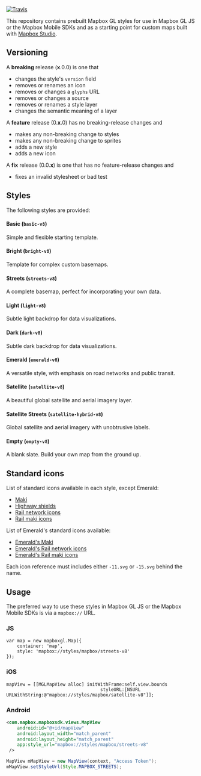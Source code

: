 [![Travis](https://api.travis-ci.org/mapbox/mapbox-gl-styles.svg?branch=mb-pages)](https://travis-ci.org/mapbox/mapbox-gl-styles/builds)

This repository contains prebuilt Mapbox GL styles for use in Mapbox GL JS or the Mapbox Mobile SDKs and as a starting point for custom maps built with [Mapbox Studio](https://www.mapbox.com/mapbox-studio/).


## Versioning

A __breaking__ release (__x__.0.0) is one that

- changes  the style's `version` field
- removes or renames an icon
- removes or changes a `glyphs` URL
- removes or changes a source
- removes or renames a style layer
- changes the semantic meaning of a layer

A __feature__ release (0.__x__.0) has no breaking-release changes and

- makes any non-breaking change to styles
- makes any non-breaking change to sprites
- adds a new style
- adds a new icon

A __fix__ release (0.0.__x__) is one that has no feature-release changes and

- fixes an invalid stylesheet or bad test 

## Styles

The following styles are provided:

#### Basic (`basic-v8`)

Simple and flexible starting template.

#### Bright (`bright-v8`)

Template for complex custom basemaps.

#### Streets (`streets-v8`)

A complete basemap, perfect for incorporating your own data.

#### Light (`light-v8`)

Subtle light backdrop for data visualizations.

#### Dark (`dark-v8`)

Subtle dark backdrop for data visualizations.

#### Emerald (`emerald-v8`)

A versatile style, with emphasis on road networks and public transit.

#### Satellite (`satellite-v8`)

A beautiful global satellite and aerial imagery layer.

#### Satellite Streets (`satellite-hybrid-v8`)

Global satellite and aerial imagery with unobtrusive labels.

#### Empty (`empty-v8`)

A blank slate. Build your own map from the ground up.

## Standard icons

List of standard icons available in each style, except Emerald:

- [Maki](https://github.com/mapbox/mapbox-gl-styles/blob/master/index.js#L36-L106)
- [Highway shields](https://github.com/mapbox/mapbox-gl-styles/blob/master/index.js#L264-L397)
- [Rail network icons](https://github.com/mapbox/mapbox-gl-styles/blob/master/index.js#L108-L165)
- [Rail maki icons](https://github.com/mapbox/mapbox-gl-styles/blob/master/index.js#L399-L404)

List of Emerald's standard icons available:

- [Emerald's Maki](https://github.com/mapbox/mapbox-gl-styles/blob/master/index.js#L238-L262)
- [Emerald's Rail network icons](https://github.com/mapbox/mapbox-gl-styles/blob/master/index.js#L167-L220)
- [Emerald's Rail maki icons](https://github.com/mapbox/mapbox-gl-styles/blob/master/index.js#L406-L410)

Each icon reference must includes either `-11.svg` or `-15.svg` behind the name.

## Usage

The preferred way to use these styles in Mapbox GL JS or the Mapbox Mobile SDKs is via a `mapbox://` URL.

### JS

```
var map = new mapboxgl.Map({
    container: 'map',
    style: 'mapbox://styles/mapbox/streets-v8'
});

```

### iOS

```
mapView = [[MGLMapView alloc] initWithFrame:self.view.bounds
                                   styleURL:[NSURL URLWithString:@"mapbox://styles/mapbox/satellite-v8"]];
```

### Android

```xml
<com.mapbox.mapboxsdk.views.MapView
    android:id="@+id/mapView"
    android:layout_width="match_parent"
    android:layout_height="match_parent"
    app:style_url="mapbox://styles/mapbox/streets-v8"
 />
```

```java
MapView mMapView = new MapView(context, "Access Token");
mMapView.setStyleUrl(Style.MAPBOX_STREETS);
```
